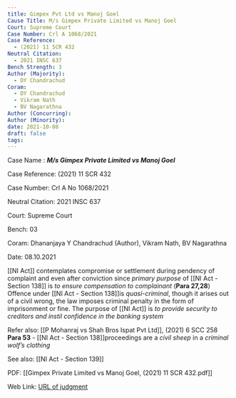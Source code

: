 ```yaml
---
title: Gimpex Pvt Ltd vs Manoj Goel
Cause Title: M/s Gimpex Private Limited vs Manoj Goel
Court: Supreme Court
Case Number: Crl A 1068/2021
Case Reference:
  - (2021) 11 SCR 432
Neutral Citation:
  - 2021 INSC 637
Bench Strength: 3
Author (Majority):
  - DY Chandrachud
Coram:
  - DY Chandrachud
  - Vikram Nath
  - BV Nagarathna
Author (Concurring): 
Author (Minority): 
date: 2021-10-08
draft: false
tags:
---
```

Case Name : ***M/s Gimpex Private Limited vs Manoj Goel***

Case Reference: (2021) 11 SCR 432

Case Number: Crl A No 1068/2021

Neutral Citation: 2021 INSC 637

Court: Supreme Court

Bench:  03

Coram: Dhananjaya Y Chandrachud (Author), Vikram Nath, BV Nagarathna

Date: 08.10.2021

[[NI Act]] contemplates compromise or settlement during pendency of complaint and even after conviction since *primary purpose* of [[NI Act - Section 138]] is *to ensure compensation to complainant*  (**Para 27,28**)
	Offence under [[NI Act - Section 138]]is *quasi-criminal*, though it arises out of a civil wrong, the law imposes criminal penalty in the form of imprisonment or fine.
	The purpose of [[NI Act]] is *to provide security to creditors and instil confidence in the banking system*

Refer also:
[[P Mohanraj vs Shah Bros Ispat Pvt Ltd]], (2021) 6 SCC 258
	**Para 53** - [[NI Act - Section 138]]proceedings are a *civil sheep* in a *criminal wolf’s clothing*

See also:
[[NI Act - Section 139]]

PDF:
[[Gimpex Private Limited vs Manoj Goel, (2021) 11 SCR 432.pdf]]

Web Link: <a href="/All judgments/Gimpex Private Limited vs Manoj Goel, (2021) 11 SCR 432.pdf" target="_blank">URL of judgment</a>